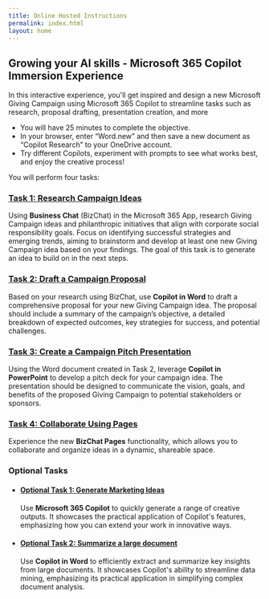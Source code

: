 ```yaml
---
title: Online Hosted Instructions
permalink: index.html
layout: home
---
```


## Growing your AI skills - Microsoft 365 Copilot Immersion Experience

In this interactive experience, you'll get inspired and design a new Microsoft Giving Campaign using Microsoft 365 Copilot to streamline tasks such as research, proposal drafting, presentation creation, and more

- You will have 25 minutes to complete the objective.
- In your browser, enter “Word.new” and then save a new document as “Copilot Research” to your OneDrive account.
- Try different Copilots, experiment with prompts to see what works best, and enjoy the creative process!

You will perform four tasks:

### [Task 1: Research Campaign Ideas](https://microsoftlearning.github.io/Microsoft-365-Copilot-Immersion-Experience/Instructions/Labs/Task_1_Research_Ideas.html)

Using **Business Chat** (BizChat) in the Microsoft 365 App, research Giving Campaign ideas and philanthropic initiatives that align with corporate social responsibility goals. Focus on identifying successful strategies and emerging trends, aiming to brainstorm and develop at least one new Giving Campaign idea based on your findings. The goal of this task is to generate an idea to build on in the next steps.

### [Task 2: Draft a Campaign Proposal](https://microsoftlearning.github.io/Microsoft-365-Copilot-Immersion-Experience/Instructions/Labs/Task_2_Draft_a_Program_Proposal.html)

Based on your research using BizChat, use **Copilot in Word** to draft a comprehensive proposal for your new Giving Campaign idea. The proposal should include a summary of the campaign’s objective, a detailed breakdown of expected outcomes, key strategies for success, and potential challenges.

### [Task 3: Create a Campaign Pitch Presentation](https://microsoftlearning.github.io/Microsoft-365-Copilot-Immersion-Experience/Instructions/Labs/Task_3_Create_a_Program_pitch_presentation.html)

Using the Word document created in Task 2, leverage **Copilot in PowerPoint** to develop a pitch deck for your campaign idea. The presentation should be designed to communicate the vision, goals, and benefits of the proposed Giving Campaign to potential stakeholders or sponsors.

### [Task 4: Collaborate Using Pages](https://microsoftlearning.github.io/Microsoft-365-Copilot-Immersion-Experience/Instructions/Labs/Task_4_Collaborate_Using_Pages.html)

Experience the new **BizChat Pages** functionality, which allows you to collaborate and organize ideas in a dynamic, shareable space.

### Optional Tasks

- #### [Optional Task 1: Generate Marketing Ideas](https://microsoftlearning.github.io/Microsoft-365-Copilot-Immersion-Experience/Instructions/Labs/Optional_Task_1_Create_an_image.html)

    Use **Microsoft 365 Copilot** to quickly generate a range of creative outputs. It showcases the practical application of Copilot's features, emphasizing how you can extend your work in innovative ways.

- #### [Optional Task 2: Summarize a large document](https://microsoftlearning.github.io/Microsoft-365-Copilot-Immersion-Experience/Instructions/Labs/Optional_Task_2_Data_mine_large_document.html)

    Use **Copilot in Word** to efficiently extract and summarize key insights from large documents. It showcases Copilot's ability to streamline data mining, emphasizing its practical application in simplifying complex document analysis.
